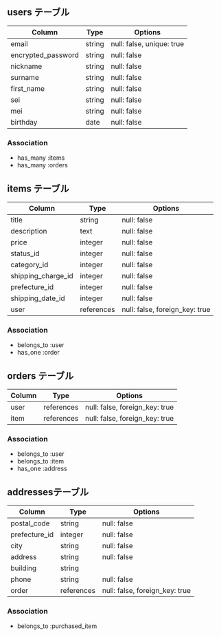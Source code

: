 ## users テーブル

| Column                | Type   | Options                    |
| ----------------------| ------ | -----------                |
| email                 | string | null: false, unique: true  |
| encrypted_password    | string | null: false                |
| nickname              | string | null: false                |
| surname               | string | null: false                |
| first_name            | string | null: false                |
| sei                   | string | null: false                |
| mei                   | string | null: false                |
| birthday              | date   | null: false                |

### Association

- has_many :items
- has_many :orders

## items テーブル

| Column                   | Type       | Options                       |
| -------------------------| ---------- | ----------------------------- |
| title                    | string     | null: false                   |
| description              | text       | null: false                   |
| price                    | integer    | null: false                   |
| status_id                | integer    | null: false                   | 
| category_id              | integer    | null: false                   |             
| shipping_charge_id       | integer    | null: false                   |            
| prefecture_id            | integer    | null: false                   |
| shipping_date_id         | integer    | null: false                   |             
| user                     | references | null: false, foreign_key: true|      

### Association

- belongs_to :user
- has_one :order

## orders テーブル

| Column                | Type       | Options                        |
| --------------------- | ---------- | ------------------------------ |
| user                  | references | null: false, foreign_key: true |    
| item                  | references | null: false, foreign_key: true |    

### Association

- belongs_to :user
- belongs_to :item
- has_one :address

## addressesテーブル

| Column          | Type       | Options                        |
| --------------- | ---------- | -----------                    |
| postal_code     | string     | null: false                    |
| prefecture_id   | integer    | null: false                    |
| city            | string     | null: false                    |
| address         | string     | null: false                    |
| building        | string     |                                |
| phone           | string     | null: false                    |            
| order  | references | null: false, foreign_key: true |        

### Association
- belongs_to :purchased_item